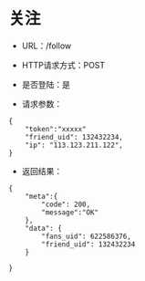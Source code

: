 # 关注

- URL：/follow 

- HTTP请求方式：POST

- 是否登陆：是

- 请求参数：

```
{
    "token":"xxxxx"
    "friend_uid": 132432234, 
    "ip": "113.123.211.122",  
}
```

- 返回结果：

```
{
    "meta":{
        "code": 200,
        "message":"OK"
    },
    "data": {
        "fans_uid": 622586376,
        "friend_uid": 132432234
    }
    
}
```
